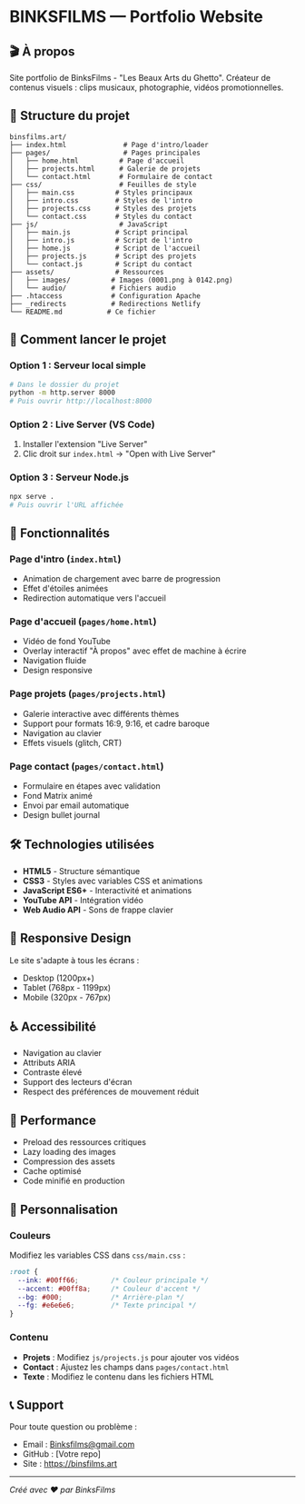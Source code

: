 # BINKSFILMS — Portfolio Website

## 🎬 À propos
Site portfolio de BinksFilms - "Les Beaux Arts du Ghetto". Créateur de contenus visuels : clips musicaux, photographie, vidéos promotionnelles.

## 📁 Structure du projet

```
binsfilms.art/
├── index.html              # Page d'intro/loader
├── pages/                  # Pages principales
│   ├── home.html          # Page d'accueil
│   ├── projects.html      # Galerie de projets
│   └── contact.html       # Formulaire de contact
├── css/                   # Feuilles de style
│   ├── main.css          # Styles principaux
│   ├── intro.css         # Styles de l'intro
│   ├── projects.css      # Styles des projets
│   └── contact.css       # Styles du contact
├── js/                    # JavaScript
│   ├── main.js           # Script principal
│   ├── intro.js          # Script de l'intro
│   ├── home.js           # Script de l'accueil
│   ├── projects.js       # Script des projets
│   └── contact.js        # Script du contact
├── assets/               # Ressources
│   ├── images/          # Images (0001.png à 0142.png)
│   └── audio/           # Fichiers audio
├── .htaccess            # Configuration Apache
├── _redirects           # Redirections Netlify
└── README.md           # Ce fichier
```

## 🚀 Comment lancer le projet

### Option 1 : Serveur local simple
```bash
# Dans le dossier du projet
python -m http.server 8000
# Puis ouvrir http://localhost:8000
```

### Option 2 : Live Server (VS Code)
1. Installer l'extension "Live Server"
2. Clic droit sur `index.html` → "Open with Live Server"

### Option 3 : Serveur Node.js
```bash
npx serve .
# Puis ouvrir l'URL affichée
```

## 🎨 Fonctionnalités

### Page d'intro (`index.html`)
- Animation de chargement avec barre de progression
- Effet d'étoiles animées
- Redirection automatique vers l'accueil

### Page d'accueil (`pages/home.html`)
- Vidéo de fond YouTube
- Overlay interactif "À propos" avec effet de machine à écrire
- Navigation fluide
- Design responsive

### Page projets (`pages/projects.html`)
- Galerie interactive avec différents thèmes
- Support pour formats 16:9, 9:16, et cadre baroque
- Navigation au clavier
- Effets visuels (glitch, CRT)

### Page contact (`pages/contact.html`)
- Formulaire en étapes avec validation
- Fond Matrix animé
- Envoi par email automatique
- Design bullet journal

## 🛠 Technologies utilisées

- **HTML5** - Structure sémantique
- **CSS3** - Styles avec variables CSS et animations
- **JavaScript ES6+** - Interactivité et animations
- **YouTube API** - Intégration vidéo
- **Web Audio API** - Sons de frappe clavier

## 📱 Responsive Design

Le site s'adapte à tous les écrans :
- Desktop (1200px+)
- Tablet (768px - 1199px)
- Mobile (320px - 767px)

## ♿ Accessibilité

- Navigation au clavier
- Attributs ARIA
- Contraste élevé
- Support des lecteurs d'écran
- Respect des préférences de mouvement réduit

## 🎯 Performance

- Preload des ressources critiques
- Lazy loading des images
- Compression des assets
- Cache optimisé
- Code minifié en production

## 🔧 Personnalisation

### Couleurs
Modifiez les variables CSS dans `css/main.css` :
```css
:root {
  --ink: #00ff66;        /* Couleur principale */
  --accent: #00ff8a;     /* Couleur d'accent */
  --bg: #000;            /* Arrière-plan */
  --fg: #e6e6e6;         /* Texte principal */
}
```

### Contenu
- **Projets** : Modifiez `js/projects.js` pour ajouter vos vidéos
- **Contact** : Ajustez les champs dans `pages/contact.html`
- **Texte** : Modifiez le contenu dans les fichiers HTML

## 📞 Support

Pour toute question ou problème :
- Email : Binksfilms@gmail.com
- GitHub : [Votre repo]
- Site : https://binsfilms.art

---

*Créé avec ❤️ par BinksFilms*